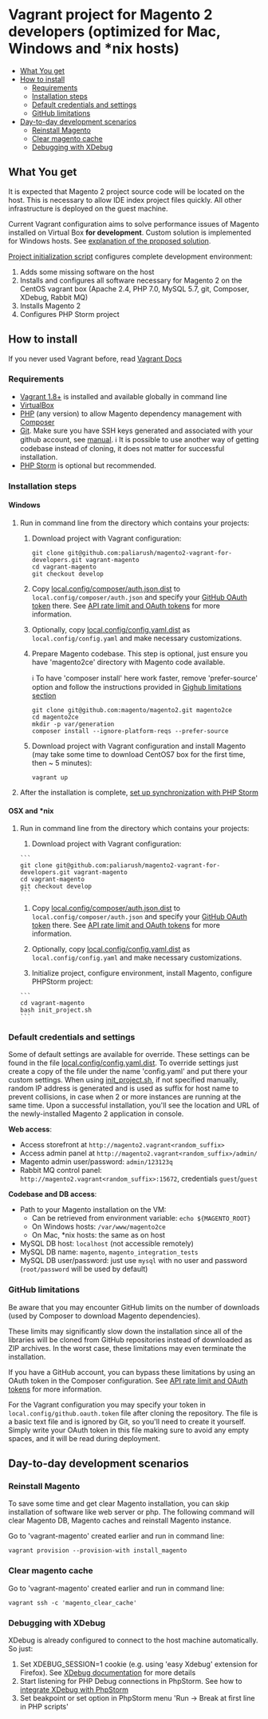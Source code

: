 # Vagrant project for Magento 2 developers (optimized for Mac, Windows and \*nix hosts)

 * [What You get](#what-you-get)
 * [How to install](#how-to-install)
   * [Requirements](#requirements)
   * [Installation steps](#installation-steps)
   * [Default credentials and settings](#default-credentials-and-settings)
   * [GitHub limitations](#github-limitations)
 * [Day-to-day development scenarios](#day-to-day-development-scenarios)
   * [Reinstall Magento](#reinstall-magento)
   * [Clear magento cache](#clear-magento-cache)
   * [Debugging with XDebug](#debugging-with-xdebug)

## What You get

It is expected that Magento 2 project source code will be located on the host. 
This is necessary to allow IDE index project files quickly. All other infrastructure is deployed on the guest machine.

Current Vagrant configuration aims to solve performance issues of Magento installed on Virtual Box **for development**.
Custom solution is implemented for Windows hosts. See [explanation of the proposed solution](docs/performance-issue-on-windows-hosts.md).

[Project initialization script](init_project.sh) configures complete development environment:

 1. Adds some missing software on the host
 1. Installs and configures all software necessary for Magento 2 on the CentOS vagrant box (Apache 2.4, PHP 7.0, MySQL 5.7, git, Composer, XDebug, Rabbit MQ)
 1. Installs Magento 2
 1. Configures PHP Storm project

## How to install

If you never used Vagrant before, read [Vagrant Docs](https://docs.vagrantup.com/v2)

### Requirements
- [Vagrant 1.8+](https://www.vagrantup.com/downloads.html) is installed and available globally in command line
- [VirtualBox](https://www.virtualbox.org/wiki/Downloads)
- [PHP](http://php.net/manual/en/install.php) (any version) to allow Magento dependency management with [Composer](https://getcomposer.org/doc/00-intro.md)
- [Git](https://git-scm.com/book/en/v2/Getting-Started-Installing-Git). Make sure you have SSH keys generated and associated with your github account, see [manual](https://help.github.com/articles/generating-ssh-keys/).
:information_source: It is possible to use another way of getting codebase instead of cloning, it does not matter for successful installation.
- [PHP Storm](https://www.jetbrains.com/phpstorm) is optional but recommended.

### Installation steps

#### Windows

 1. Run in command line from the directory which contains your projects:

     1. Download project with Vagrant configuration:
     
        ```
        git clone git@github.com:paliarush/magento2-vagrant-for-developers.git vagrant-magento
        cd vagrant-magento
        git checkout develop
        ```
        
     1. Copy [local.config/composer/auth.json.dist](local.config/composer/auth.json.dist) to `local.config/composer/auth.json` and specify your [GitHub OAuth token](https://github.com/settings/tokens) there. See [API rate limit and OAuth tokens](https://getcomposer.org/doc/articles/troubleshooting.md#api-rate-limit-and-oauth-tokens) for more information. 
     
     1. Optionally, copy [local.config/config.yaml.dist](local.config/config.yaml.dist) as `local.config/config.yaml` and make necessary customizations.
           
     1. Prepare Magento codebase. This step is optional, just ensure you have 'magento2ce' directory with Magento code available.
         
         :information_source: To have 'composer install' here work faster, remove 'prefer-source' option and follow the instructions provided in [Gighub limitations section](README.md#github-limitations)
     
        ```
        git clone git@github.com:magento/magento2.git magento2ce
        cd magento2ce
        mkdir -p var/generation
        composer install --ignore-platform-reqs --prefer-source
        ```
    
     1. Download project with Vagrant configuration and install Magento (may take some time to download CentOS7 box for the first time, then ~ 5 minutes):
     
        ```
        vagrant up
        ```
            
 1. After the installation is complete, [set up synchronization with PHP Storm](docs/phpstorm-configuration-windows-hosts.md)
 
#### OSX and *nix
 
 1. Run in command line from the directory which contains your projects:

      1. Download project with Vagrant configuration:
      
        ```
        git clone git@github.com:paliarush/magento2-vagrant-for-developers.git vagrant-magento
        cd vagrant-magento
        git checkout develop
        ```
     
      1. Copy [local.config/composer/auth.json.dist](local.config/composer/auth.json.dist) to `local.config/composer/auth.json` and specify your [GitHub OAuth token](https://github.com/settings/tokens) there. See [API rate limit and OAuth tokens](https://getcomposer.org/doc/articles/troubleshooting.md#api-rate-limit-and-oauth-tokens) for more information. 
      
      1. Optionally, copy [local.config/config.yaml.dist](local.config/config.yaml.dist) as `local.config/config.yaml` and make necessary customizations.
      
      1. Initialize project, configure environment, install Magento, configure PHPStorm project:
      
        ```
        cd vagrant-magento
        bash init_project.sh
        ```

### Default credentials and settings
Some of default settings are available for override. These settings can be found in the file [local.config/config.yaml.dist](local.config/config.yaml.dist).
To override settings just create a copy of the file under the name 'config.yaml' and put there your custom settings.
When using [init_project.sh](init_project.sh), if not specified manually, random IP address is generated and is used as suffix for host name to prevent collisions, in case when 2 or more instances are running at the same time.
Upon a successful installation, you'll see the location and URL of the newly-installed Magento 2 application in console.

**Web access**:
- Access storefront at `http://magento2.vagrant<random_suffix>`
- Access admin panel at `http://magento2.vagrant<random_suffix>/admin/`
- Magento admin user/password: `admin/123123q`
- Rabbit MQ control panel: `http://magento2.vagrant<random_suffix>:15672`, credentials `guest`/`guest`

**Codebase and DB access**:
- Path to your Magento installation on the VM:
  - Can be retrieved from environment variable: `echo ${MAGENTO_ROOT}`
  - On Windows hosts: `/var/www/magento2ce`
  - On Mac, \*nix hosts: the same as on host
- MySQL DB host: `localhost` (not accessible remotely)
- MySQL DB name: `magento`, `magento_integration_tests`
- MySQL DB user/password: just use `mysql` with no user and password (`root/password` will be used by default)

### GitHub limitations

Be aware that you may encounter GitHub limits on the number of downloads (used by Composer to download Magento dependencies).

These limits may significantly slow down the installation since all of the libraries will be cloned from GitHub repositories instead of downloaded as ZIP archives. In the worst case, these limitations may even terminate the installation.

If you have a GitHub account, you can bypass these limitations by using an OAuth token in the Composer configuration. See [API rate limit and OAuth tokens](https://getcomposer.org/doc/articles/troubleshooting.md#api-rate-limit-and-oauth-tokens) for more information.

For the Vagrant configuration you may specify your token in `local.config/github.oauth.token` file after cloning the repository. The file is a basic text file and is ignored by Git, so you'll need to create it yourself. Simply write your OAuth token in this file making sure to avoid any empty spaces, and it will be read during deployment.

## Day-to-day development scenarios
    
### Reinstall Magento
To save some time and get clear Magento installation, you can skip installation of software like web server or php.
The following command will clear Magento DB, Magento caches and reinstall Magento instance.

Go to 'vagrant-magento' created earlier and run in command line:

```
vagrant provision --provision-with install_magento
```

### Clear magento cache

Go to 'vagrant-magento' created earlier and run in command line:

```
vagrant ssh -c 'magento_clear_cache'
```

### Debugging with XDebug

XDebug is already configured to connect to the host machine automatically. So just:
 
 1. Set XDEBUG_SESSION=1 cookie (e.g. using 'easy Xdebug' extension for Firefox). See [XDebug documentation](http://xdebug.org/docs/remote) for more details
 1. Start listening for PHP Debug connections in PhpStorm. See how to [integrate XDebug with PhpStorm](https://www.jetbrains.com/phpstorm/help/configuring-xdebug.html#integrationWithProduct)
 1. Set beakpoint or set option in PhpStorm menu 'Run -> Break at first line in PHP scripts'
